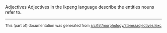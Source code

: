Adjectives
Adjectives in the Ikpeng language describe the entities nouns refer to.

* * *

<small>This (part of) documentation was generated from [src/fst/morphology/stems/adjectives.lexc](https://github.com/giellalt/lang-txi/blob/main/src/fst/morphology/stems/adjectives.lexc)</small>
